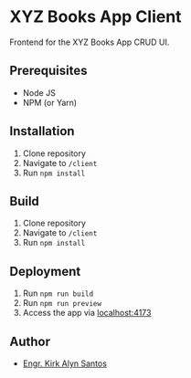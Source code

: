 
# XYZ Books App Client

Frontend for the XYZ Books App CRUD UI.

## Prerequisites
- Node JS
- NPM (or Yarn)

## Installation

1. Clone repository
2. Navigate to `/client`
3. Run `npm install`

## Build

1. Clone repository
2. Navigate to `/client`
3. Run `npm install`

## Deployment
1. Run `npm run build`
2. Run `npm run preview`
3. Access the app via [localhost:4173](http://localhost:4173)


## Author

- [Engr. Kirk Alyn Santos](https://github.com/kirkalyn13)
